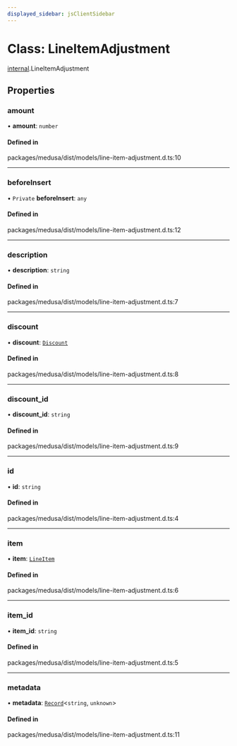 ```yaml
---
displayed_sidebar: jsClientSidebar
---
```


# Class: LineItemAdjustment

[internal](../modules/internal-3.md).LineItemAdjustment

## Properties

### amount

• **amount**: `number`

#### Defined in

packages/medusa/dist/models/line-item-adjustment.d.ts:10

___

### beforeInsert

• `Private` **beforeInsert**: `any`

#### Defined in

packages/medusa/dist/models/line-item-adjustment.d.ts:12

___

### description

• **description**: `string`

#### Defined in

packages/medusa/dist/models/line-item-adjustment.d.ts:7

___

### discount

• **discount**: [`Discount`](internal-3.Discount.md)

#### Defined in

packages/medusa/dist/models/line-item-adjustment.d.ts:8

___

### discount\_id

• **discount\_id**: `string`

#### Defined in

packages/medusa/dist/models/line-item-adjustment.d.ts:9

___

### id

• **id**: `string`

#### Defined in

packages/medusa/dist/models/line-item-adjustment.d.ts:4

___

### item

• **item**: [`LineItem`](internal-3.LineItem.md)

#### Defined in

packages/medusa/dist/models/line-item-adjustment.d.ts:6

___

### item\_id

• **item\_id**: `string`

#### Defined in

packages/medusa/dist/models/line-item-adjustment.d.ts:5

___

### metadata

• **metadata**: [`Record`](../modules/internal.md#record)<`string`, `unknown`\>

#### Defined in

packages/medusa/dist/models/line-item-adjustment.d.ts:11
